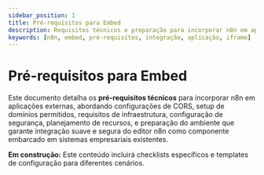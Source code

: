```yaml
---
sidebar_position: 1
title: Pré-requisitos para Embed
description: Requisitos técnicos e preparação para incorporar n8n em aplicações
keywords: [n8n, embed, pré-requisitos, integração, aplicação, iframe]
---
```


# <IonicIcon name="checkbox-outline" size={32} color="#ea4b71" /> Pré-requisitos para Embed

Este documento detalha os **pré-requisitos técnicos** para incorporar n8n em aplicações externas, abordando configurações de CORS, setup de domínios permitidos, requisitos de infraestrutura, configuração de segurança, planejamento de recursos, e preparação do ambiente que garante integração suave e segura do editor n8n como componente embarcado em sistemas empresariais existentes.

**<IonicIcon name="construct-outline" size={16} color="#f59e0b" /> Em construção:** Este conteúdo incluirá checklists específicos e templates de configuração para diferentes cenários.
